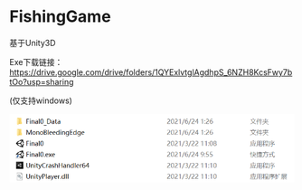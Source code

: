 # FishingGame

基于Unity3D

Exe下载链接：https://drive.google.com/drive/folders/1QYExlvtglAgdhpS_6NZH8KcsFwy7btOo?usp=sharing

(仅支持windows)

![avatar](https://github.com/RylonW/FishingGame/blob/main/%E8%A7%A3%E5%8E%8B%E7%BC%A9%E7%A4%BA%E6%84%8F%E5%9B%BE.png)
